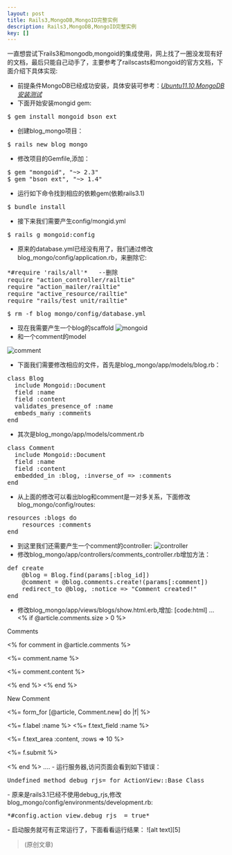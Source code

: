 ```yaml
---
layout: post
title: Rails3,MongoDB,MongoID完整实例
description: Rails3,MongoDB,MongoID完整实例
key: []
---
```

一直想尝试下rails3和mongodb,mongoid的集成使用，网上找了一圈没发现有好的文档，最后只能自己动手了，主要参考了railscasts和mongoid的官方文档，下面介绍下具体实现:

 - 前提条件MongoDB已经成功安装，具体安装可参考：[*Ubuntu11.10,MongoDB安装测试*][1]
 - 下面开始安装mongid gem:
<pre>
$ gem install mongoid bson_ext
</pre>
 - 创建blog_mongo项目：
<pre>
$ rails new blog_mongo
</pre>
 - 修改项目的Gemfile,添加：
<pre>
$ gem "mongoid", "~> 2.3"
$ gem "bson_ext", "~> 1.4"
</pre>
 - 运行如下命令找到相应的依赖gem(依赖rails3.1)
<pre>
$ bundle install
</pre>
 - 接下来我们需要产生config/mongid.yml
<pre>
$ rails g mongoid:config
</pre>
 - 原来的database.yml已经没有用了，我们通过修改blog_mongo/config/application.rb，来删除它:
<pre>
*#require 'rails/all'*   --删除
require "action_controller/railtie"
require "action_mailer/railtie"
require "active_resource/railtie"
require "rails/test_unit/railtie"
</pre>
<pre>
$ rm -f blog_mongo/config/database.yml
</pre>
 - 现在我需要产生一个blog的scaffold
![mongoid][2]
 - 和一个comment的model

![comment][3]
 - 下面我们需要修改相应的文件，首先是blog_mongo/app/models/blog.rb：
<pre>
class Blog
  include Mongoid::Document
  field :name
  field :content
  validates_presence_of :name
  embeds_many :comments
end
</pre>
 - 其次是blog_mongo/app/models/comment.rb
<pre>
class Comment
  include Mongoid::Document
  field :name
  field :content
  embedded_in :blog, :inverse_of => :comments
end
</pre>
 - 从上面的修改可以看出blog和comment是一对多关系，下面修改blog_mongo/config/routes:
<pre>
resources :blogs do 
    resources :comments
end
</pre>
 - 到这里我们还需要产生一个comment的controller:
![controller][4]
 - 修改blog_mongo/app/controllers/comments_controller.rb增加方法：
<pre>
def create
    @blog = Blog.find(params[:blog_id])
    @comment = @blog.comments.create!(params[:comment])
    redirect_to @blog, :notice => "Comment created!"
end
</pre>
 - 修改blog_mongo/app/views/blogs/show.html.erb,增加:
[code:html]
...
<% if @article.comments.size > 0 %>
  <p>Comments</p>
  <% for comment in @article.comments %>
    <p><%= comment.name %></p>
    <p><%= comment.content %></p>
  <% end %>
<% end %>
<p>New Comment</p>
<%= form_for [@article, Comment.new] do |f| %>
  <p><%= f.label :name %> <%= f.text_field :name %></p>
  <p><%= f.text_area :content, :rows => 10 %></p>
  <p><%= f.submit %></p>
<% end %>
....
</pre>
 - 运行服务器,访问页面会看到如下错误：
<pre>
Undefined method debug_rjs= for ActionView::Base Class
</pre>
 - 原来是rails3.1已经不使用debug_rjs,修改blog_mongo/config/environments/development.rb:
<pre>
*#config.action_view.debug_rjs  = true*
</pre>
 - 启动服务就可有正常运行了，下面看看运行结果：
![alt text][5]

> (原创文章)

  [1]: http://tim.everyday-cn.com/zh/show_blog/ubuntu11-10-mongodb "MongoDB Installation"
  [2]: http://cms.everyday-cn.com/system/pictures/953/large_mongo_scaffold.png?1320105964 "scaffold"
  [3]: http://cms.everyday-cn.com/system/pictures/950/large_g_model.png?1320105960 "mongoid comment"
  [4]: http://cms.everyday-cn.com/system/pictures/949/large_g_controller_comments.png?1320105958 "controller"
  [5]: http://cms.everyday-cn.com/system/pictures/954/large_Screenshot.png?1320108987 "result"
